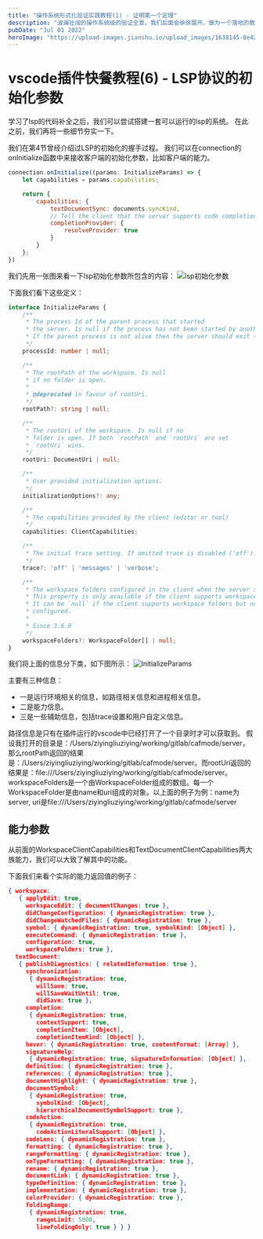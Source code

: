 ```yaml
---
title: "操作系统形式化验证实践教程(1) - 证明第一个定理"
description: "波澜壮阔的操作系统级的验证全景，我们后面会徐徐展开。做为一个落地的教程，我们千里之行始于足下，先从Isabelle/HOL工具的使用开始说起。"
pubDate: "Jul 01 2022"
heroImage: "https://upload-images.jianshu.io/upload_images/1638145-8e4275af60afb16e.png?imageMogr2/auto-orient/strip%7CimageView2/2/w/1240"
---
```


# vscode插件快餐教程(6) - LSP协议的初始化参数

学习了lsp的代码补全之后，我们可以尝试搭建一套可以运行的lsp的系统。
在此之前，我们再将一些细节夯实一下。

我们在第4节曾经介绍过LSP的初始化的握手过程。
我们可以在connection的onInitialize函数中来接收客户端的初始化参数，比如客户端的能力。

```js
connection.onInitialize((params: InitializeParams) => {
	let capabilities = params.capabilities;

	return {
		capabilities: {
			textDocumentSync: documents.syncKind,
			// Tell the client that the server supports code completion
			completionProvider: {
				resolveProvider: true
			}
		}
	};
})
```

我们先用一张图来看一下lsp初始化参数所包含的内容：
![lsp初始化参数](https://upload-images.jianshu.io/upload_images/1638145-0a60a8245a35988d.png?imageMogr2/auto-orient/strip%7CimageView2/2/w/1240)

下面我们看下这些定义：

```ts
interface InitializeParams {
	/**
	 * The process Id of the parent process that started
	 * the server. Is null if the process has not been started by another process.
	 * If the parent process is not alive then the server should exit (see exit notification) its process.
	 */
	processId: number | null;

	/**
	 * The rootPath of the workspace. Is null
	 * if no folder is open.
	 *
	 * @deprecated in favour of rootUri.
	 */
	rootPath?: string | null;

	/**
	 * The rootUri of the workspace. Is null if no
	 * folder is open. If both `rootPath` and `rootUri` are set
	 * `rootUri` wins.
	 */
	rootUri: DocumentUri | null;

	/**
	 * User provided initialization options.
	 */
	initializationOptions?: any;

	/**
	 * The capabilities provided by the client (editor or tool)
	 */
	capabilities: ClientCapabilities;

	/**
	 * The initial trace setting. If omitted trace is disabled ('off').
	 */
	trace?: 'off' | 'messages' | 'verbose';

	/**
	 * The workspace folders configured in the client when the server starts.
	 * This property is only available if the client supports workspace folders.
	 * It can be `null` if the client supports workspace folders but none are
	 * configured.
	 *
	 * Since 3.6.0
	 */
	workspaceFolders?: WorkspaceFolder[] | null;
}
```

我们将上面的信息分下类，如下图所示：
![InitializeParams](https://upload-images.jianshu.io/upload_images/1638145-c93cae654e26a0ab.png?imageMogr2/auto-orient/strip%7CimageView2/2/w/1240)

主要有三种信息：
- 一是运行环境相关的信息，如路径相关信息和进程相关信息。
- 二是能力信息。
- 三是一些辅助信息，包括trace设置和用户自定义信息。

路径信息是只有在插件运行的vscode中已经打开了一个目录时才可以获取到。
假设我打开的目录是：/Users/ziyingliuziying/working/gitlab/cafmode/server，那么rootPath返回的结果是：/Users/ziyingliuziying/working/gitlab/cafmode/server。而rootUri返回的结果是：file:///Users/ziyingliuziying/working/gitlab/cafmode/server。
workspaceFolders是一个由WorkspaceFolder组成的数组。每一个WorkspaceFolder是由name和uri组成的对象。以上面的例子为例：name为server, uri是file:///Users/ziyingliuziying/working/gitlab/cafmode/server

## 能力参数

从前面的WorkspaceClientCapabilities和TextDocumentClientCapabilities两大族能力，我们可以大致了解其中的功能。

下面我们来看个实际的能力返回值的例子：
```json
{ workspace:
   { applyEdit: true,
     workspaceEdit: { documentChanges: true },
     didChangeConfiguration: { dynamicRegistration: true },
     didChangeWatchedFiles: { dynamicRegistration: true },
     symbol: { dynamicRegistration: true, symbolKind: [Object] },
     executeCommand: { dynamicRegistration: true },
     configuration: true,
     workspaceFolders: true },
  textDocument:
   { publishDiagnostics: { relatedInformation: true },
     synchronization:
      { dynamicRegistration: true,
        willSave: true,
        willSaveWaitUntil: true,
        didSave: true },
     completion:
      { dynamicRegistration: true,
        contextSupport: true,
        completionItem: [Object],
        completionItemKind: [Object] },
     hover: { dynamicRegistration: true, contentFormat: [Array] },
     signatureHelp:
      { dynamicRegistration: true, signatureInformation: [Object] },
     definition: { dynamicRegistration: true },
     references: { dynamicRegistration: true },
     documentHighlight: { dynamicRegistration: true },
     documentSymbol:
      { dynamicRegistration: true,
        symbolKind: [Object],
        hierarchicalDocumentSymbolSupport: true },
     codeAction:
      { dynamicRegistration: true,
        codeActionLiteralSupport: [Object] },
     codeLens: { dynamicRegistration: true },
     formatting: { dynamicRegistration: true },
     rangeFormatting: { dynamicRegistration: true },
     onTypeFormatting: { dynamicRegistration: true },
     rename: { dynamicRegistration: true },
     documentLink: { dynamicRegistration: true },
     typeDefinition: { dynamicRegistration: true },
     implementation: { dynamicRegistration: true },
     colorProvider: { dynamicRegistration: true },
     foldingRange:
      { dynamicRegistration: true,
        rangeLimit: 5000,
        lineFoldingOnly: true } } }
```
